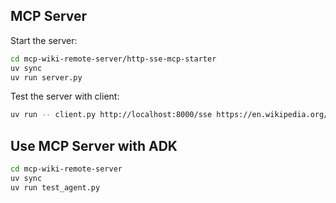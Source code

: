 ## MCP Server

Start the server:

```bash
cd mcp-wiki-remote-server/http-sse-mcp-starter
uv sync
uv run server.py
```

Test the server with client:

```bash
uv run -- client.py http://localhost:8000/sse https://en.wikipedia.org/wiki/SpaceX
```


## Use MCP Server with ADK


```bash
cd mcp-wiki-remote-server
uv sync
uv run test_agent.py 
```
